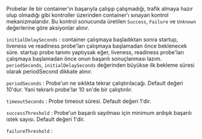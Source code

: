 Probelar ile bir container'ın başarıyla çalışıp çalışmadığı, trafik almaya hazır olup olmadığı gibi kontroller üzerinden container'ı sınayan kontrol mekanizmalarıdır. Bu kontrol sonucunda üretilen `Success`, `Failure` ve `Unknown` değerlerine göre aksiyonlar alınır.

`initialDelaySeconds` : container çalışmaya başladıktan sonra startup, liveness ve readiness probe'ları çalışmaya başlamadan önce beklenecek süre. startup probe tanımı yaptıysak eğer, liveness, readiness probe'ları çalışmaya başlamadan önce onun başarılı sonuçlanması lazım. `periodSeconds`, `initialDelaySeconds` değerinden büyükse ilk bekleme süresi olarak periodSecond dikkate alınır.

`periodSeconds` : Probe'un ne sıklıkta tekrar çalıştırılacağı. Default değeri 10'dur. Yani tekrarlı probe'lar 10 sn'de bir çalıştırılır.

`timeoutSeconds` : Probe timeout süresi. Default değeri 1'dir.

`successThreshold` : Probe'un başarılı sayılması için minimum ardışık başarılı istek sayısı. Default değeri 1'dir.

`failureThreshold` : 